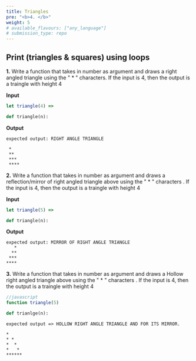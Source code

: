```yaml
---
title: Triangles
pre: "<b>4. </b>"
weight: 5
# available_flavours: ["any_language"]
# submission_type: repo
---
```


## Print (triangles & squares) using loops

**1.**
Write a function that takes in number as argument and draws a right angled triangle using the " \* " characters. If the input is 4, then the output is a traingle with height 4

**Input**

```js
let triangle(4) =>
```

```py
def triangle(n):
```

**Output**

```
expected output: RIGHT ANGLE TRIANGLE

 *
 **
 ***
 ****
```

**2.**
Write a function that takes in number as argument and draws a reflection/mirror of right angled triangle above using the " \* " characters . If the input is 4, then the output is a traingle with height 4

**Input**

```js
let triangle(5) =>
```

```py
def triangle(n):
```

**Output**

```
expected output: MIRROR OF RIGHT ANGLE TRIANGLE
   *
  **
 ***
****
```

**3.**
Write a function that takes in number as argument and draws a Hollow right angled triangle above using the " \* " characters . If the input is 4, then the output is a traingle with height 4

```js
//javascript
function triangle(5)
```

```py
def trianlge(n):
```

```
expected output => HOLLOW RIGHT ANGLE TRIANGLE AND FOR ITS MIRROR.

*
* *
*  *
*   *
******
```
